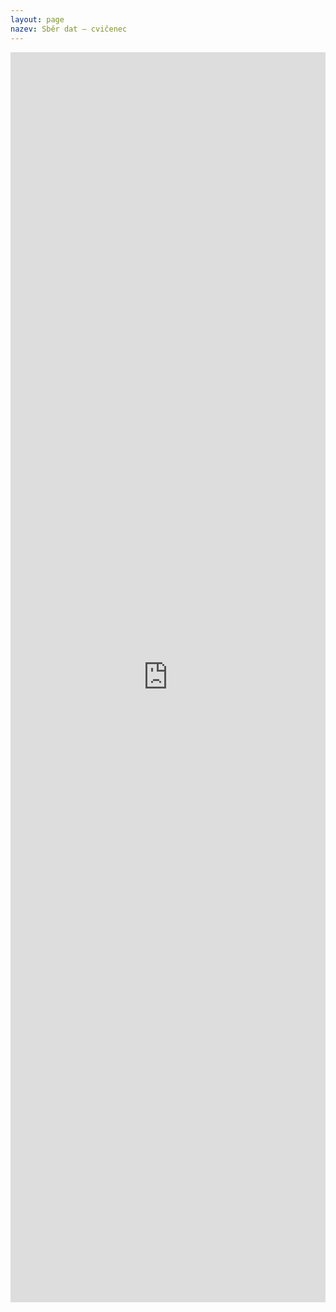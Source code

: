 ```yaml
---
layout: page
nazev: Sběr dat – cvičenec
---
```


<iframe src="http://www.m23.cz/1a97A6jtcXDX1QwoHs7O.md.html" width="100%" height="2000px" frameBorder="0" scrolling="no"></iframe>